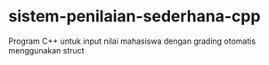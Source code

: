 # sistem-penilaian-sederhana-cpp
Program C++ untuk input nilai mahasiswa dengan grading otomatis menggunakan struct
